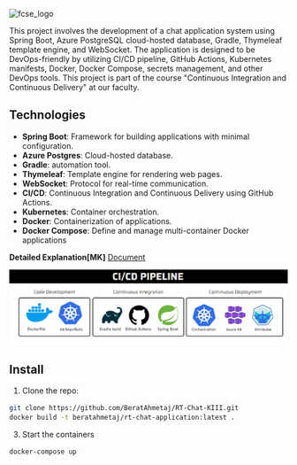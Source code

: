 ![fcse_logo](https://github.com/BeratAhmetaj/Museudonia/blob/main/Gif%20Animations/Logo_FINKI_UKIM_EN/Logo_FINKI_UKIM_EN_00000.png)

This project involves the development of a chat application system using Spring Boot, Azure PostgreSQL cloud-hosted database, Gradle, Thymeleaf template engine, and WebSocket. The application is designed to be DevOps-friendly by utilizing CI/CD pipeline, GitHub Actions, Kubernetes manifests, Docker, Docker Compose, secrets management, and other DevOps tools. This project is part of the course "Continuous Integration and Continuous Delivery" at our faculty.

## Technologies

- **Spring Boot**: Framework for building applications with minimal configuration.
- **Azure Postgres**: Cloud-hosted database.
- **Gradle**: automation tool.
- **Thymeleaf**: Template engine for rendering web pages.
- **WebSocket**: Protocol for real-time communication.
- **CI/CD**: Continuous Integration and Continuous Delivery using GitHub Actions.
- **Kubernetes**: Container orchestration.
- **Docker**: Containerization of applications.
- **Docker Compose**: Define and manage multi-container Docker applications
  
**Detailed Explanation[MK]** [Document](https://github.com/BeratAhmetaj/RT-Chat-KIII/blob/master/Realtime%20Chat%20-%20Continuous%20Integration_Continous%20Delivery.pdf)
  
![Graph](graph.png)



## Install

1. Clone the repo:
```bash
git clone https://github.com/BeratAhmetaj/RT-Chat-KIII.git
docker build -t beratahmetaj/rt-chat-application:latest .
```

3. Start the containers
```bash
docker-compose up
```

